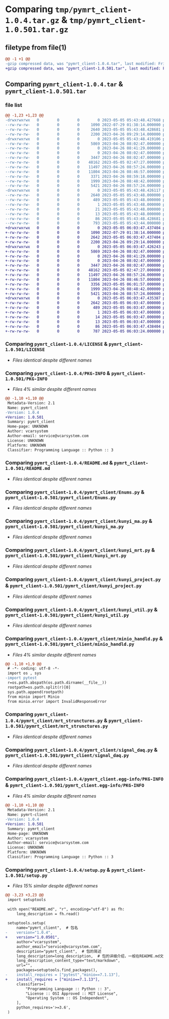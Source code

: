 # Comparing `tmp/pymrt_client-1.0.4.tar.gz` & `tmp/pymrt_client-1.0.501.tar.gz`

## filetype from file(1)

```diff
@@ -1 +1 @@
-gzip compressed data, was "pymrt_client-1.0.4.tar", last modified: Fri May  5 05:43:48 2023, max compression
+gzip compressed data, was "pymrt_client-1.0.501.tar", last modified: Fri May  5 06:03:47 2023, max compression
```

## Comparing `pymrt_client-1.0.4.tar` & `pymrt_client-1.0.501.tar`

### file list

```diff
@@ -1,23 +1,23 @@
-drwxrwxrwx   0        0        0        0 2023-05-05 05:43:48.427668 pymrt_client-1.0.4/
--rw-rw-rw-   0        0        0     1090 2022-07-29 01:38:14.000000 pymrt_client-1.0.4/LICENSE
--rw-rw-rw-   0        0        0     2640 2023-05-05 05:43:48.428681 pymrt_client-1.0.4/PKG-INFO
--rw-rw-rw-   0        0        0     2200 2023-04-26 09:29:14.000000 pymrt_client-1.0.4/README.md
-drwxrwxrwx   0        0        0        0 2023-05-05 05:43:48.419106 pymrt_client-1.0.4/pymrt_client/
--rw-rw-rw-   0        0        0     5869 2023-04-26 08:02:47.000000 pymrt_client-1.0.4/pymrt_client/Enums.py
--rw-rw-rw-   0        0        0        0 2023-04-26 08:41:29.000000 pymrt_client-1.0.4/pymrt_client/__init__.py
--rw-rw-rw-   0        0        0        0 2023-04-26 08:02:47.000000 pymrt_client-1.0.4/pymrt_client/drt_structures.py
--rw-rw-rw-   0        0        0     3447 2023-04-26 08:02:47.000000 pymrt_client-1.0.4/pymrt_client/kunyi_ma.py
--rw-rw-rw-   0        0        0    48162 2023-05-05 02:47:27.000000 pymrt_client-1.0.4/pymrt_client/kunyi_mrt.py
--rw-rw-rw-   0        0        0    11497 2023-04-26 08:57:24.000000 pymrt_client-1.0.4/pymrt_client/kunyi_project.py
--rw-rw-rw-   0        0        0    11804 2023-04-26 08:46:57.000000 pymrt_client-1.0.4/pymrt_client/kunyi_util.py
--rw-rw-rw-   0        0        0     3371 2023-04-26 08:59:18.000000 pymrt_client-1.0.4/pymrt_client/minio_handld.py
--rw-rw-rw-   0        0        0     1999 2023-04-26 08:48:42.000000 pymrt_client-1.0.4/pymrt_client/mrt_strunctures.py
--rw-rw-rw-   0        0        0     5421 2023-04-26 08:57:24.000000 pymrt_client-1.0.4/pymrt_client/signal_daq.py
-drwxrwxrwx   0        0        0        0 2023-05-05 05:43:48.426117 pymrt_client-1.0.4/pymrt_client.egg-info/
--rw-rw-rw-   0        0        0     2640 2023-05-05 05:43:48.000000 pymrt_client-1.0.4/pymrt_client.egg-info/PKG-INFO
--rw-rw-rw-   0        0        0      489 2023-05-05 05:43:48.000000 pymrt_client-1.0.4/pymrt_client.egg-info/SOURCES.txt
--rw-rw-rw-   0        0        0        1 2023-05-05 05:43:48.000000 pymrt_client-1.0.4/pymrt_client.egg-info/dependency_links.txt
--rw-rw-rw-   0        0        0       21 2023-05-05 05:43:48.000000 pymrt_client-1.0.4/pymrt_client.egg-info/requires.txt
--rw-rw-rw-   0        0        0       13 2023-05-05 05:43:48.000000 pymrt_client-1.0.4/pymrt_client.egg-info/top_level.txt
--rw-rw-rw-   0        0        0       86 2023-05-05 05:43:48.428681 pymrt_client-1.0.4/setup.cfg
--rw-rw-rw-   0        0        0      793 2023-05-05 05:43:44.000000 pymrt_client-1.0.4/setup.py
+drwxrwxrwx   0        0        0        0 2023-05-05 06:03:47.437404 pymrt_client-1.0.501/
+-rw-rw-rw-   0        0        0     1090 2022-07-29 01:38:14.000000 pymrt_client-1.0.501/LICENSE
+-rw-rw-rw-   0        0        0     2642 2023-05-05 06:03:47.437404 pymrt_client-1.0.501/PKG-INFO
+-rw-rw-rw-   0        0        0     2200 2023-04-26 09:29:14.000000 pymrt_client-1.0.501/README.md
+drwxrwxrwx   0        0        0        0 2023-05-05 06:03:47.426243 pymrt_client-1.0.501/pymrt_client/
+-rw-rw-rw-   0        0        0     5869 2023-04-26 08:02:47.000000 pymrt_client-1.0.501/pymrt_client/Enums.py
+-rw-rw-rw-   0        0        0        0 2023-04-26 08:41:29.000000 pymrt_client-1.0.501/pymrt_client/__init__.py
+-rw-rw-rw-   0        0        0        0 2023-04-26 08:02:47.000000 pymrt_client-1.0.501/pymrt_client/drt_structures.py
+-rw-rw-rw-   0        0        0     3447 2023-04-26 08:02:47.000000 pymrt_client-1.0.501/pymrt_client/kunyi_ma.py
+-rw-rw-rw-   0        0        0    48162 2023-05-05 02:47:27.000000 pymrt_client-1.0.501/pymrt_client/kunyi_mrt.py
+-rw-rw-rw-   0        0        0    11497 2023-04-26 08:57:24.000000 pymrt_client-1.0.501/pymrt_client/kunyi_project.py
+-rw-rw-rw-   0        0        0    11804 2023-04-26 08:46:57.000000 pymrt_client-1.0.501/pymrt_client/kunyi_util.py
+-rw-rw-rw-   0        0        0     3356 2023-05-05 06:01:57.000000 pymrt_client-1.0.501/pymrt_client/minio_handld.py
+-rw-rw-rw-   0        0        0     1999 2023-04-26 08:48:42.000000 pymrt_client-1.0.501/pymrt_client/mrt_strunctures.py
+-rw-rw-rw-   0        0        0     5421 2023-04-26 08:57:24.000000 pymrt_client-1.0.501/pymrt_client/signal_daq.py
+drwxrwxrwx   0        0        0        0 2023-05-05 06:03:47.435387 pymrt_client-1.0.501/pymrt_client.egg-info/
+-rw-rw-rw-   0        0        0     2642 2023-05-05 06:03:47.000000 pymrt_client-1.0.501/pymrt_client.egg-info/PKG-INFO
+-rw-rw-rw-   0        0        0      489 2023-05-05 06:03:47.000000 pymrt_client-1.0.501/pymrt_client.egg-info/SOURCES.txt
+-rw-rw-rw-   0        0        0        1 2023-05-05 06:03:47.000000 pymrt_client-1.0.501/pymrt_client.egg-info/dependency_links.txt
+-rw-rw-rw-   0        0        0       14 2023-05-05 06:03:47.000000 pymrt_client-1.0.501/pymrt_client.egg-info/requires.txt
+-rw-rw-rw-   0        0        0       13 2023-05-05 06:03:47.000000 pymrt_client-1.0.501/pymrt_client.egg-info/top_level.txt
+-rw-rw-rw-   0        0        0       86 2023-05-05 06:03:47.438404 pymrt_client-1.0.501/setup.cfg
+-rw-rw-rw-   0        0        0      787 2023-05-05 06:03:24.000000 pymrt_client-1.0.501/setup.py
```

### Comparing `pymrt_client-1.0.4/LICENSE` & `pymrt_client-1.0.501/LICENSE`

 * *Files identical despite different names*

### Comparing `pymrt_client-1.0.4/PKG-INFO` & `pymrt_client-1.0.501/PKG-INFO`

 * *Files 4% similar despite different names*

```diff
@@ -1,10 +1,10 @@
 Metadata-Version: 2.1
 Name: pymrt_client
-Version: 1.0.4
+Version: 1.0.501
 Summary: pymrt_client
 Home-page: UNKNOWN
 Author: vcarsystem
 Author-email: service@vcarsystem.com
 License: UNKNOWN
 Platform: UNKNOWN
 Classifier: Programming Language :: Python :: 3
```

### Comparing `pymrt_client-1.0.4/README.md` & `pymrt_client-1.0.501/README.md`

 * *Files identical despite different names*

### Comparing `pymrt_client-1.0.4/pymrt_client/Enums.py` & `pymrt_client-1.0.501/pymrt_client/Enums.py`

 * *Files identical despite different names*

### Comparing `pymrt_client-1.0.4/pymrt_client/kunyi_ma.py` & `pymrt_client-1.0.501/pymrt_client/kunyi_ma.py`

 * *Files identical despite different names*

### Comparing `pymrt_client-1.0.4/pymrt_client/kunyi_mrt.py` & `pymrt_client-1.0.501/pymrt_client/kunyi_mrt.py`

 * *Files identical despite different names*

### Comparing `pymrt_client-1.0.4/pymrt_client/kunyi_project.py` & `pymrt_client-1.0.501/pymrt_client/kunyi_project.py`

 * *Files identical despite different names*

### Comparing `pymrt_client-1.0.4/pymrt_client/kunyi_util.py` & `pymrt_client-1.0.501/pymrt_client/kunyi_util.py`

 * *Files identical despite different names*

### Comparing `pymrt_client-1.0.4/pymrt_client/minio_handld.py` & `pymrt_client-1.0.501/pymrt_client/minio_handld.py`

 * *Files 4% similar despite different names*

```diff
@@ -1,10 +1,9 @@
 # -*- coding: utf-8 -*-
 import os , sys
-import pytest
 r=os.path.abspath(os.path.dirname(__file__))
 rootpath=os.path.split(r)[0]
 sys.path.append(rootpath)
 from minio import Minio
 from minio.error import InvalidResponseError
```

### Comparing `pymrt_client-1.0.4/pymrt_client/mrt_strunctures.py` & `pymrt_client-1.0.501/pymrt_client/mrt_strunctures.py`

 * *Files identical despite different names*

### Comparing `pymrt_client-1.0.4/pymrt_client/signal_daq.py` & `pymrt_client-1.0.501/pymrt_client/signal_daq.py`

 * *Files identical despite different names*

### Comparing `pymrt_client-1.0.4/pymrt_client.egg-info/PKG-INFO` & `pymrt_client-1.0.501/pymrt_client.egg-info/PKG-INFO`

 * *Files 4% similar despite different names*

```diff
@@ -1,10 +1,10 @@
 Metadata-Version: 2.1
 Name: pymrt-client
-Version: 1.0.4
+Version: 1.0.501
 Summary: pymrt_client
 Home-page: UNKNOWN
 Author: vcarsystem
 Author-email: service@vcarsystem.com
 License: UNKNOWN
 Platform: UNKNOWN
 Classifier: Programming Language :: Python :: 3
```

### Comparing `pymrt_client-1.0.4/setup.py` & `pymrt_client-1.0.501/setup.py`

 * *Files 15% similar despite different names*

```diff
@@ -3,23 +3,23 @@
 import setuptools
 
 with open("README.md", "r", encoding="utf-8") as fh:
     long_description = fh.read()
 
 setuptools.setup(
     name="pymrt_client",  # 包名
-    version="1.0.4",
+    version="1.0.0501",
     author="vcarsystem",
     author_email="service@vcarsystem.com",
     description="pymrt_client",  # 包的简述
     long_description=long_description,  # 包的详细介绍，一般在README.md文件内
     long_description_content_type="text/markdown",
     url="",
     packages=setuptools.find_packages(),
-    install_requires = ["pytest","minio==7.1.13"],
+    install_requires = ["minio==7.1.13"],
     classifiers=[
         "Programming Language :: Python :: 3",
         "License :: OSI Approved :: MIT License",
         "Operating System :: OS Independent",
     ],
     python_requires='>=3.6',
 )
```

